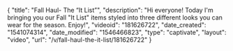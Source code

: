 {
    "title": "Fall Haul- The “It List”",
    "description": "Hi everyone! Today I'm bringing you our Fall \"It List\" items styled into three different looks you can wear for the season. Enjoy!",
    "videoid": "181626722",
    "date_created": "1541074314",
    "date_modified": "1546466823",
    "type": "captivate",
    "layout": "video",
    "url": "\/v\/fall-haul-the-it-list\/181626722"
}